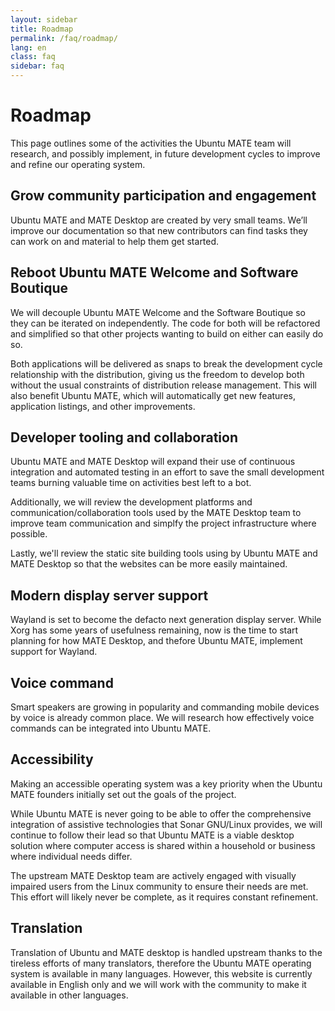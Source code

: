 ```yaml
---
layout: sidebar
title: Roadmap
permalink: /faq/roadmap/
lang: en
class: faq
sidebar: faq
---
```


# Roadmap 

This page outlines some of the activities the Ubuntu MATE team will research, and possibly implement, in future development cycles to improve and refine our operating system.

## Grow community participation and engagement

Ubuntu MATE and MATE Desktop are created by very small teams. We’ll improve our documentation so that new contributors can find tasks they can work on and material to help them get started.

## Reboot Ubuntu MATE Welcome and Software Boutique

We will decouple Ubuntu MATE Welcome and the Software Boutique so they can be iterated on independently. The code for both will be refactored and simplified so that other projects wanting to build on either can easily do so.

Both applications will be delivered as snaps to break the development cycle relationship with the distribution, giving us the freedom to develop both without the usual constraints of distribution release management. This will also benefit Ubuntu MATE, which will automatically get new features, application listings, and other improvements.

## Developer tooling and collaboration

Ubuntu MATE and MATE Desktop will expand their use of continuous integration and automated testing in an effort to save the small development teams burning valuable time on activities best left to a bot.

Additionally, we will review the development platforms and communication/collaboration tools used by the MATE Desktop team to improve team communication and simplfy the project infrastructure where possible.

Lastly, we'll review the static site building tools using by Ubuntu MATE and MATE Desktop so that the websites can be more easily maintained.

## Modern display server support

Wayland is set to become the defacto next generation display server. While Xorg has some years of usefulness remaining, now is the time to start planning for how MATE Desktop, and thefore Ubuntu MATE, implement support for Wayland.

## Voice command

Smart speakers are growing in popularity and commanding mobile devices by voice is already common place. We will research how effectively voice commands can be integrated into Ubuntu MATE.

## Accessibility

Making an accessible operating system was a key priority when the Ubuntu MATE founders initially set out the goals of the project.

While Ubuntu MATE is never going to be able to offer the comprehensive integration of assistive technologies that Sonar GNU/Linux provides, we will continue to follow their lead so that Ubuntu MATE is a viable desktop solution where computer access is shared within a household or business where individual needs differ.

The upstream MATE Desktop team are actively engaged with visually impaired users from the Linux community to ensure their needs are met. This effort will likely never be complete, as it requires constant refinement.

## Translation

Translation of Ubuntu and MATE desktop is handled upstream thanks to the tireless efforts of many translators, therefore the Ubuntu MATE operating system is available in many languages. However, this website is currently available in English only and we will work with the community to make it available in other languages.
